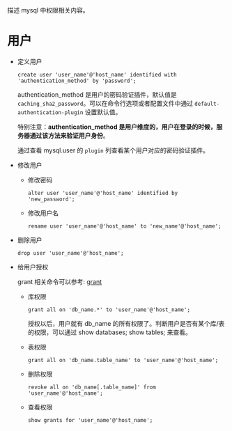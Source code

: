 描述 mysql 中权限相关内容。

# 用户

- 定义用户

    `create user 'user_name'@'host_name' identified with 'authentication_method' by 'password';`

    authentication_method 是用户的密码验证插件，默认值是 `caching_sha2_password`。可以在命令行选项或者配置文件中通过 `default-authentication-plugin` 设置默认值。
    
    特别注意：**authentication_method 是用户维度的，用户在登录的时候，服务器通过该方法来验证用户身份**。
    
    通过查看 mysql.user 的 `plugin` 列查看某个用户对应的密码验证插件。

- 修改用户

    - 修改密码

        `alter user 'user_name'@'host_name' identified by 'new_password';`

    - 修改用户名

        `rename user 'user_name'@'host_name' to 'new_name'@'host_name';`

- 删除用户

    `drop user 'user_name'@'host_name';`


- 给用户授权

    grant 相关命令可以参考: [grant](https://www.runoob.com/note/19873)

    - 库权限

        `grant all on 'db_name.*' to 'user_name'@'host_name';`

        授权以后，用户就有 db_name 的所有权限了。判断用户是否有某个库/表的权限，可以通过 show databases; show tables; 来查看。

    - 表权限

        `grant all on 'db_name.table_name' to 'user_name'@'host_name';`

    - 删除权限

        `revoke all on 'db_name[.table_name]' from 'user_name'@'host_name';`

    - 查看权限

        `show grants for 'user_name'@'host_name';`